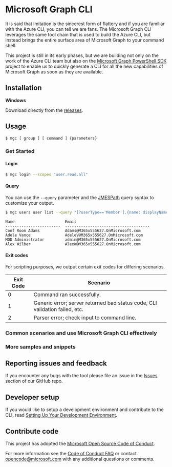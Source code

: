 # Microsoft Graph CLI

It is said that imitation is the sincerest form of flattery and if you are familiar with the Azure CLI, you can tell we are fans. The Microsoft Graph CLI leverages the same tool chain that is used to build the Azure CLI, but instead brings the entire surface area of Microsoft Graph to your command shell.

This project is still in its early phases, but we are building not only on the work of the Azure CLI team but also on the [Microsoft Graph PowerShell SDK](https://github.com/microsoftgraph/msgraph-sdk-powershell) project to enable us to quickly generate a CLI for all the new capabilities of Microsoft Graph as soon as they are available.

## Installation

**Windows**

Download directly from the [releases](https://github.com/microsoftgraph/msgraph-cli/releases).

<!--**Linux**

If you're using **Ubuntu 20.04+**, download and install **[libffi6](http://mirrors.kernel.org/ubuntu/pool/main/libf/libffi/libffi6_3.2.1-8_amd64.deb)**

```bash
sudo apt install path/to/libffi6
```

Download the .deb package from the latest [release](https://github.com/microsoftgraph/msgraph-cli/releases) and install the package with the command below.

``` bash
sudo dpkg -i msgraph-cli_all.deb
```

**Docker**

Build a docker image by running the command below.
```bash
docker build --target build-env -f ./build_scripts/debian/Dockerfile -t microsoft/msgraph-cli:ubuntu-builder .
```

Run the docker container interactively using the command below.
```bash
docker run -it --name deb microsoft/msgraph-cli:ubuntu-builder
``` -->

## Usage

```bash
$ mgc [ group ] [ command ] {parameters}
```

### Get Started

#### Login
```bash
$ mgc login --scopes "user.read.all"
```

#### Query

You can use the `--query` parameter and the [JMESPath](http://jmespath.org/) query syntax to customize your output.

```bash
$ mgc users user list --query "[?userType=='Member'].{name: displayName, email: mail}" --output table
```

```
Name                      Email
------------------------  -------------------------------------
Conf Room Adams           Adams@M365x555627.OnMicrosoft.com
Adele Vance               AdeleV@M365x555627.OnMicrosoft.com
MOD Administrator         admin@M365x555627.OnMicrosoft.com
Alex Wilber               AlexW@M365x555627.OnMicrosoft.com
```

#### Exit codes

For scripting purposes, we output certain exit codes for differing scenarios.

|Exit Code   |Scenario   |
|---|---|
|0  |Command ran successfully.   |
|1   |Generic error; server returned bad status code, CLI validation failed, etc.   |
|2   |Parser error; check input to command line.   |


### Common scenarios and use Microsoft Graph CLI effectively

### More samples and snippets

## Reporting issues and feedback

If you encounter any bugs with the tool please file an issue in the [Issues](https://github.com/microsoftgraph/msgraph-cli/issues) section of our GitHub repo.

## Developer setup

If you would like to setup a development environment and contribute to the CLI, read [Setting Up Your Development Environment](https://github.com/microsoftgraph/msgraph-cli/wiki/Setting-Up-Your-Development-Environment).

## Contribute code

This project has adopted the [Microsoft Open Source Code of Conduct](https://opensource.microsoft.com/codeofconduct/).

For more information see the [Code of Conduct FAQ](https://opensource.microsoft.com/codeofconduct/faq/) or contact [opencode@microsoft.com](mailto:opencode@microsoft.com) with any additional questions or comments.
